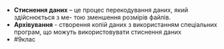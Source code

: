 - **Стиснення даних** – це процес перекодування даних, який здійснюється з ме-
  тою зменшення розмірів файлів.
- **Архівування** - створення копій даних з використанням спеціальних програм, що можуть використовувати стиснення даних
- #9клас